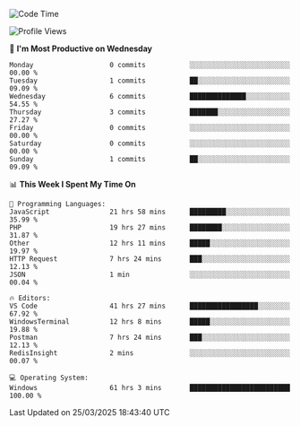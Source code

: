 <!--START_SECTION:waka-->
![Code Time](http://img.shields.io/badge/Code%20Time-4%2C437%20hrs%2029%20mins-blue)

![Profile Views](http://img.shields.io/badge/Profile%20Views-0-blue)

📅 **I'm Most Productive on Wednesday** 

```text
Monday                   0 commits           ░░░░░░░░░░░░░░░░░░░░░░░░░   00.00 % 
Tuesday                  1 commits           ██░░░░░░░░░░░░░░░░░░░░░░░   09.09 % 
Wednesday                6 commits           ██████████████░░░░░░░░░░░   54.55 % 
Thursday                 3 commits           ███████░░░░░░░░░░░░░░░░░░   27.27 % 
Friday                   0 commits           ░░░░░░░░░░░░░░░░░░░░░░░░░   00.00 % 
Saturday                 0 commits           ░░░░░░░░░░░░░░░░░░░░░░░░░   00.00 % 
Sunday                   1 commits           ██░░░░░░░░░░░░░░░░░░░░░░░   09.09 % 
```


📊 **This Week I Spent My Time On** 

```text
💬 Programming Languages: 
JavaScript               21 hrs 58 mins      █████████░░░░░░░░░░░░░░░░   35.99 % 
PHP                      19 hrs 27 mins      ████████░░░░░░░░░░░░░░░░░   31.87 % 
Other                    12 hrs 11 mins      █████░░░░░░░░░░░░░░░░░░░░   19.97 % 
HTTP Request             7 hrs 24 mins       ███░░░░░░░░░░░░░░░░░░░░░░   12.13 % 
JSON                     1 min               ░░░░░░░░░░░░░░░░░░░░░░░░░   00.04 % 

🔥 Editors: 
VS Code                  41 hrs 27 mins      █████████████████░░░░░░░░   67.92 % 
WindowsTerminal          12 hrs 8 mins       █████░░░░░░░░░░░░░░░░░░░░   19.88 % 
Postman                  7 hrs 24 mins       ███░░░░░░░░░░░░░░░░░░░░░░   12.13 % 
RedisInsight             2 mins              ░░░░░░░░░░░░░░░░░░░░░░░░░   00.07 % 

💻 Operating System: 
Windows                  61 hrs 3 mins       █████████████████████████   100.00 % 
```


 Last Updated on 25/03/2025 18:43:40 UTC
<!--END_SECTION:waka-->
